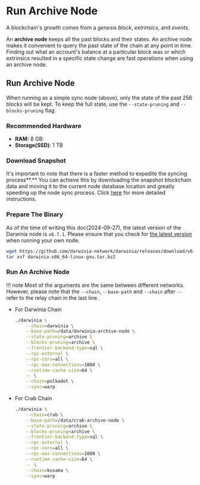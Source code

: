 # Run Archive Node

A blockchain's growth comes from a *genesis block*, *extrinsics*, and *events*.

An **archive node** keeps all the past blocks and their states. An archive node makes it convenient to query the past state of the chain at any point in time. Finding out what an account's balance at a particular block was or which extrinsics resulted in a specific state change are fast operations when using an archive node. 

## Run Archive Node

When running as a simple sync node (above), only the state of the past 256 blocks will be kept. To keep the full state, use the `--state-pruning` and `--blocks-pruning` flag.

### Recommended Hardware

- **RAM:** 8 GB:
- **Storage(SSD)**: 1 TB

### Download Snapshot

It's important to note that there is a faster method to expedite the syncing process**.** You can achieve this by downloading the snapshot blockchain data and moving it to the current node database location and greatly speeding up the node sync process. Click [here](./snapshot.md) for more detailed instructions.

### Prepare The Binary

As of the time of writing this doc(2024-09-27), the latest version of the Darwinia node is `v6.7.1`. Please ensure that you check for [the latest version](https://github.com/darwinia-network/darwinia/releases) when running your own node.

```bash
wget https://github.com/darwinia-network/darwinia/releases/download/v6.7.1/darwinia-x86_64-linux-gnu.tar.bz2
tar xvf darwinia-x86_64-linux-gnu.tar.bz2
```

### Run An Archive Node

!!! note
    Most of the arguments are the same between different networks. However, please note that the `--chain`, `--base-path` and `--chain` after `--` refer to the relay chain in the last line.

- For Darwinia Chain
    
    ```bash
    ./darwinia \
        --chain=darwinia \
        --base-path=/data/darwinia-archive-node \
        --state-pruning=archive \
        --blocks-pruning=archive \
        --frontier-backend-type=sql \
        --rpc-external \
        --rpc-cors=all \
        --rpc-max-connections=1000 \
        --runtime-cache-size=64 \
        -- \
        --chain=polkadot \
        --sync=warp
    ```
    
- For Crab Chain
    
    ```bash
    ./darwinia \
        --chain=crab \
        --base-path=/data/crab-archive-node \
        --state-pruning=archive \
        --blocks-pruning=archive \
        --frontier-backend-type=sql \
        --rpc-external \
        --rpc-cors=all \
        --rpc-max-connections=1000 \
        --runtime-cache-size=64 \
        -- \
        --chain=kusama \
        --sync=warp
    ```
